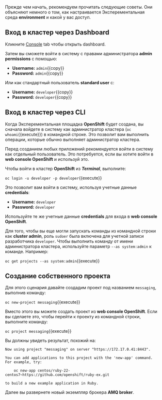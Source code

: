 Прежде чем начать, рекомендуем прочитать следующие советы. Они объясняют
немного о том, как настраивается Эксперементальная среда **environment**  и какой у вас доступ.

## Вход в кластер через Dashboard

Кликните [Console](https://console-openshift-console-[[HOST_SUBDOMAIN]]-443-[[KATACODA_HOST]].environments.katacoda.com) tab чтобы открыть dashboard.

Затем вы сможете войти в систему с правами администратора **admin permissions** с помощью:

* **Username:** ``admin``{{copy}}
* **Password:** ``admin``{{copy}}

Или как стандартный пользователь **standard user** с:

* **Username:** ``developer``{{copy}}
* **Password:** ``developer``{{copy}}

## Вход в кластер через CLI

Когда Эксперементальная площадка **OpenShift** будет создана, вы сначала войдете в систему как
администратор кластера (`oc whoami`{{execute}}) в командной строке. Это позволит вам выполнить
операции, которые обычно выполняет администратор кластера.

Перед созданием любых приложений рекомендуется войти в систему как отдельный
пользователь. Это потребуется, если вы хотите войти в **web console OpenShift** и
используй это.

Чтобы войти в кластер **OpenShift** из **_Terminal_**, выполните:

``oc login -u developer -p developer``{{execute}}

Это позволит вам войти в систему, используя учетные данные **credentials**:

* **Username:** ``developer``
* **Password:** ``developer``

Используйте те же учетные данные **credentials** для входа в **web console OpenShift**.

Для того, чтобы вы еще могли запускать команды из командной строки как **cluster
admin**, роль ``sudoer`` была включена для учетной записи разработчика ``developer``.
Чтобы выполнить команду от имени администратора кластера, используйте параметр ``--as system:admin``
к команде. Например:

``oc get projects --as system:admin``{{execute}}

## Создание собственного проекта

Для этого сценария давайте создадим проект под названием ``messaging``, выполнив команду:

``oc new-project messaging``{{execute}}

Вместо этого вы можете создать проект из **web console OpenShift**. 
Если вы сделаете это, чтобы перейти к проекту из командной строки, выполните команду:

``oc project messaging``{{execute}}

Вы должны увидеть результат, похожий на:

```
Now using project "messaging" on server "https://172.17.0.41:8443".

You can add applications to this project with the 'new-app' command. For example, try:

    oc new-app centos/ruby-22-centos7~https://github.com/openshift/ruby-ex.git

to build a new example application in Ruby.
```

Далее вы развернете новый экземпляр брокера **AMQ broker**.

